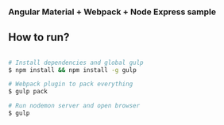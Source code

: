 ### Angular Material  + Webpack + Node Express sample


## How to run?


```bash

# Install dependencies and global gulp
$ npm install && npm install -g gulp

# Webpack plugin to pack everything
$ gulp pack

# Run nodemon server and open browser
$ gulp

```

